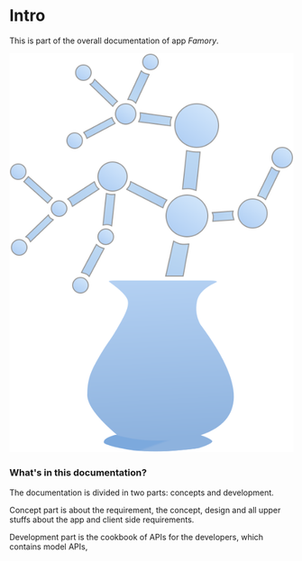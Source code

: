 # Intro

This is part of the overall documentation of app _Famory_.

![Logo](.gitbook/assets/bian-zu.svg)

### What's in this documentation?

The documentation is divided in two parts: concepts and development.

Concept part is about the requirement, the concept, design and all upper stuffs about the app and client side requirements.

Development part is the cookbook of APIs for the developers, which contains model APIs, 

### 

